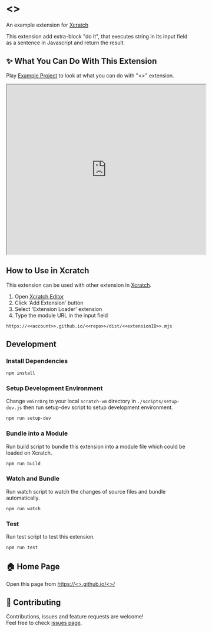 # <<extensionName>>
An example extension for [Xcratch](https://xcratch.github.io/)

This extension add extra-block "do it", that executes string in its input field as a sentence in Javascript and return the result.


## ✨ What You Can Do With This Extension

Play [Example Project](https://xcratch.github.io/editor/#https://<<account>>.github.io/<<repo>>/projects/example.sb3) to look at what you can do with "<<extensionName>>" extension. 
<iframe src="https://xcratch.github.io/editor/player#https://<<account>>.github.io/<<repo>>/projects/example.sb3" width="540px" height="460px"></iframe>


## How to Use in Xcratch

This extension can be used with other extension in [Xcratch](https://xcratch.github.io/). 
1. Open [Xcratch Editor](https://xcratch.github.io/editor)
2. Click 'Add Extension' button
3. Select 'Extension Loader' extension
4. Type the module URL in the input field 
```
https://<<account>>.github.io/<<repo>>/dist/<<extensionID>>.mjs
```

## Development

### Install Dependencies

```sh
npm install
```

### Setup Development Environment

Change ```vmSrcOrg``` to your local ```scratch-vm``` directory in ```./scripts/setup-dev.js``` then run setup-dev script to setup development environment.

```sh
npm run setup-dev
```

### Bundle into a Module

Run build script to bundle this extension into a module file which could be loaded on Xcratch.

```sh
npm run build
```

### Watch and Bundle

Run watch script to watch the changes of source files and bundle automatically.

```sh
npm run watch
```

### Test

Run test script to test this extension.

```sh
npm run test
```


## 🏠 Home Page

Open this page from [https://<<account>>.github.io/<<repo>>/](https://<<account>>.github.io/<<repo>>/)


## 🤝 Contributing

Contributions, issues and feature requests are welcome!<br />Feel free to check [issues page](https://github.com/<<account>>/<<repo>>/issues). 
